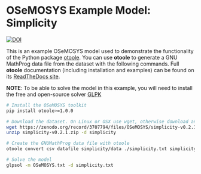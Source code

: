 # OSeMOSYS Example Model: Simplicity

[![DOI](https://zenodo.org/badge/214192147.svg)](https://zenodo.org/badge/latestdoi/214192147)

This is an example OSeMOSYS model used to demonstrate the functionality of the Python
package [otoole](https://github.com/OSeMOSYS/otoole). You can use **otoole** to generate
a GNU MathProg data file from the dataset with the following commands. Full 
**otoole** documentation (including installation and examples) can be found on 
its [ReadTheDocs site](https://otoole.readthedocs.io/en/latest/). 

**NOTE**: To be able to solve the model in this example, you will need to install 
the free and open-source solver [GLPK](https://www.gnu.org/software/glpk/)

```bash
# Install the OSeMOSYS toolkit
pip install otoole>=1.0.0

# Download the dataset. On Linux or OSX use wget, otherwise download and unzip
wget https://zenodo.org/record/3707794/files/OSeMOSYS/simplicity-v0.2.1.zip
unzip simplicity-v0.2.1.zip -d simplicity

# Create the GNUMathProg data file with otoole
otoole convert csv datafile simplicity/data ./simplicity.txt simplicity/config.yaml

# Solve the model
glpsol -m OSeMOSYS.txt -d simplicity.txt
```
